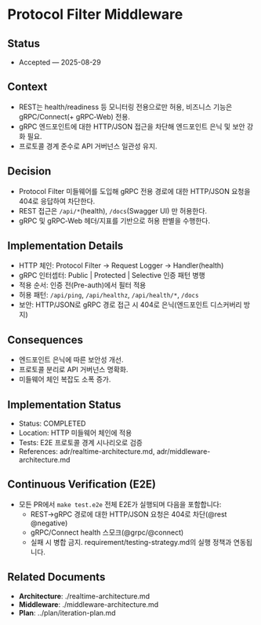 # Protocol Filter Middleware

## Status
- Accepted — 2025-08-29

## Context
- REST는 health/readiness 등 모니터링 전용으로만 허용, 비즈니스 기능은 gRPC/Connect(+ gRPC‑Web) 전용.
- gRPC 엔드포인트에 대한 HTTP/JSON 접근을 차단해 엔드포인트 은닉 및 보안 강화 필요.
- 프로토콜 경계 준수로 API 거버넌스 일관성 유지.

## Decision
- Protocol Filter 미들웨어를 도입해 gRPC 전용 경로에 대한 HTTP/JSON 요청을 404로 응답하여 차단한다.
- REST 접근은 `/api/*`(health), `/docs`(Swagger UI) 만 허용한다.
- gRPC 및 gRPC‑Web 헤더/지표를 기반으로 허용 판별을 수행한다.

## Implementation Details
- HTTP 체인: Protocol Filter → Request Logger → Handler(health)
- gRPC 인터셉터: Public | Protected | Selective 인증 패턴 병행
- 적용 순서: 인증 전(Pre-auth)에서 필터 적용
- 허용 패턴: `/api/ping`, `/api/healthz`, `/api/health/*`, `/docs`
- 보안: HTTP/JSON로 gRPC 경로 접근 시 404로 은닉(엔드포인트 디스커버리 방지)

## Consequences
- 엔드포인트 은닉에 따른 보안성 개선.
- 프로토콜 분리로 API 거버넌스 명확화.
- 미들웨어 체인 복잡도 소폭 증가.

## Implementation Status
- Status: COMPLETED
- Location: HTTP 미들웨어 체인에 적용
- Tests: E2E 프로토콜 경계 시나리오로 검증
- References: adr/realtime-architecture.md, adr/middleware-architecture.md

## Continuous Verification (E2E)
- 모든 PR에서 `make test.e2e` 전체 E2E가 실행되며 다음을 포함합니다:
  - REST→gRPC 경로에 대한 HTTP/JSON 요청은 404로 차단(@rest @negative)
  - gRPC/Connect health 스모크(@grpc/@connect)
  - 실패 시 병합 금지. requirement/testing-strategy.md의 실행 정책과 연동됩니다.

## Related Documents
- **Architecture**: ./realtime-architecture.md
- **Middleware**: ./middleware-architecture.md
- **Plan**: ../plan/iteration-plan.md
